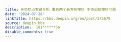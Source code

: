 ```yaml
---
title: 任务栏点右键关机 重启两个长方形按钮 不协调和按钮问题
date: '2024-07-28'
linkTitle: https://bbs.deepin.org/en/post/275679
source: deepin_bbs
description:  181******56 
disable_comments: true
---
```


